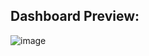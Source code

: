 ## Dashboard Preview:



![image](https://github.com/user-attachments/assets/94996074-8d4a-45e7-a4a9-05b8bbe58cd0)
